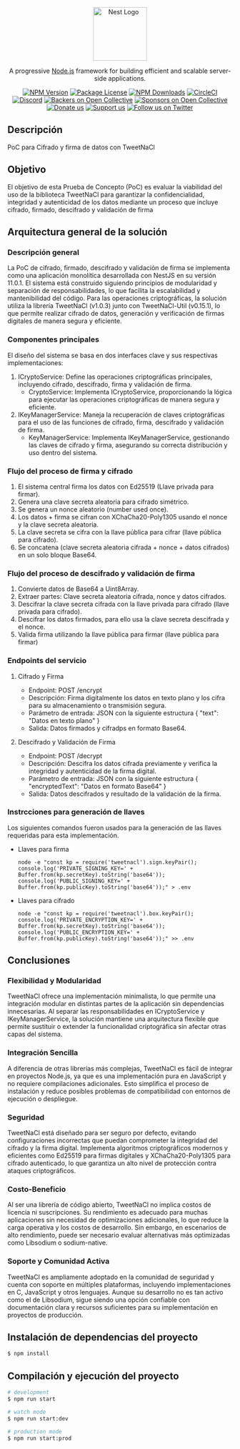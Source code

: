 <p align="center">
  <a href="http://nestjs.com/" target="blank"><img src="https://nestjs.com/img/logo-small.svg" width="120" alt="Nest Logo" /></a>
</p>

[circleci-image]: https://img.shields.io/circleci/build/github/nestjs/nest/master?token=abc123def456
[circleci-url]: https://circleci.com/gh/nestjs/nest

  <p align="center">A progressive <a href="http://nodejs.org" target="_blank">Node.js</a> framework for building efficient and scalable server-side applications.</p>
    <p align="center">
<a href="https://www.npmjs.com/~nestjscore" target="_blank"><img src="https://img.shields.io/npm/v/@nestjs/core.svg" alt="NPM Version" /></a>
<a href="https://www.npmjs.com/~nestjscore" target="_blank"><img src="https://img.shields.io/npm/l/@nestjs/core.svg" alt="Package License" /></a>
<a href="https://www.npmjs.com/~nestjscore" target="_blank"><img src="https://img.shields.io/npm/dm/@nestjs/common.svg" alt="NPM Downloads" /></a>
<a href="https://circleci.com/gh/nestjs/nest" target="_blank"><img src="https://img.shields.io/circleci/build/github/nestjs/nest/master" alt="CircleCI" /></a>
<a href="https://discord.gg/G7Qnnhy" target="_blank"><img src="https://img.shields.io/badge/discord-online-brightgreen.svg" alt="Discord"/></a>
<a href="https://opencollective.com/nest#backer" target="_blank"><img src="https://opencollective.com/nest/backers/badge.svg" alt="Backers on Open Collective" /></a>
<a href="https://opencollective.com/nest#sponsor" target="_blank"><img src="https://opencollective.com/nest/sponsors/badge.svg" alt="Sponsors on Open Collective" /></a>
  <a href="https://paypal.me/kamilmysliwiec" target="_blank"><img src="https://img.shields.io/badge/Donate-PayPal-ff3f59.svg" alt="Donate us"/></a>
    <a href="https://opencollective.com/nest#sponsor"  target="_blank"><img src="https://img.shields.io/badge/Support%20us-Open%20Collective-41B883.svg" alt="Support us"></a>
  <a href="https://twitter.com/nestframework" target="_blank"><img src="https://img.shields.io/twitter/follow/nestframework.svg?style=social&label=Follow" alt="Follow us on Twitter"></a>
</p>
  <!--[![Backers on Open Collective](https://opencollective.com/nest/backers/badge.svg)](https://opencollective.com/nest#backer)
  [![Sponsors on Open Collective](https://opencollective.com/nest/sponsors/badge.svg)](https://opencollective.com/nest#sponsor)-->

## Descripción

PoC para Cifrado y firma de datos con TweetNaCl

## Objetivo

El objetivo de esta Prueba de Concepto (PoC) es evaluar la viabilidad del uso de la biblioteca TweetNaCl para garantizar la confidencialidad, integridad y autenticidad de los datos mediante un proceso que incluye cifrado, firmado, descifrado y validación de firma

## Arquitectura general de la solución
### Descripción general
La PoC de cifrado, firmado, descifrado y validación de firma se implementa como una aplicación monolítica desarrollada con NestJS en su versión 11.0.1. El sistema está construido siguiendo principios de modularidad y separación de responsabilidades, lo que facilita la escalabilidad y mantenibilidad del código.
Para las operaciones criptográficas, la solución utiliza la librería TweetNaCl (v1.0.3) junto con TweetNaCl-Util (v0.15.1), lo que permite realizar cifrado de datos, generación y verificación de firmas digitales de manera segura y eficiente.

### Componentes principales
El diseño del sistema se basa en dos interfaces clave y sus respectivas implementaciones:
1. ICryptoService: Define las operaciones criptográficas principales, incluyendo cifrado, descifrado, firma y validación de firma.
    * CryptoService: Implementa ICryptoService, proporcionando la lógica para ejecutar las operaciones criptográficas de manera segura y eficiente.
2. IKeyManagerService: Maneja la recuperación de claves criptográficas para el uso de las funciones de cifrado, firma, descifrado y validación de firma.
    * KeyManagerService: Implementa IKeyManagerService, gestionando las claves de cifrado y firma, asegurando su correcta distribución y uso dentro del sistema.

### Flujo del proceso de firma y cifrado
1. El sistema central firma los datos con Ed25519 (Llave privada para firmar).
2. Genera una clave secreta aleatoria para cifrado simétrico.
3. Se genera un nonce aleatorio (number used once).
4. Los datos + firma se cifran con XChaCha20-Poly1305 usando el nonce y la clave secreta aleatoria.
5. La clave secreta se cifra con la llave pública para cifrar (llave pública para cifrado).
6. Se concatena (clave secreta aleatoria cifrada + nonce + datos cifrados) en un solo bloque Base64.

### Flujo del proceso de descifrado y validación de firma

1. Convierte datos de Base64 a Uint8Array.
2. Extraer partes: Clave secreta aleatoria cifrada, nonce y datos cifrados.
3. Descifrar la clave secreta cifrada con la llave privada para cifrado (llave privada para
cifrado).
4. Descifrar los datos firmados, para ello usa la clave secreta descifrada y el nonce.
5. Valida firma utilizando la llave pública para firmar (llave pública para firmar)

### Endpoints del servicio
1. Cifrado y Firma
    * Endpoint: POST /encrypt
    * Descripción: Firma digitalmente los datos en texto plano y los cifra para su almacenamiento o transmisión segura.
    * Parámetro de entrada: JSON con la siguiente estructura
        {
            "text": "Datos en texto plano"
        }
    * Salida: Datos firmados y cifradps en formato Base64.

2. Descifrado y Validación de Firma
    * Endpoint: POST /decrypt
    * Descripción: Descifra los datos cifrada previamente y verifica la integridad y autenticidad de la firma digital.
    * Parámetro de entrada: JSON con la siguiente estructura
		  {
    		"encryptedText": "Datos en formato Base64"
      }
    * Salida: Datos descifrados y resultado de la validación de la firma.

### Instrcciones para generación de llaves

Los siguientes comandos fueron usados para la generación de las llaves requeridas para esta implementación.

* Llaves para firma
  ```
  node -e "const kp = require('tweetnacl').sign.keyPair(); console.log('PRIVATE_SIGNING_KEY=' + Buffer.from(kp.secretKey).toString('base64')); console.log('PUBLIC_SIGNING_KEY=' + Buffer.from(kp.publicKey).toString('base64'));" > .env
  ```

* Llaves para cifrado
  ```
  node -e "const kp = require('tweetnacl').box.keyPair(); console.log('PRIVATE_ENCRYPTION_KEY=' + Buffer.from(kp.secretKey).toString('base64')); console.log('PUBLIC_ENCRYPTION_KEY=' + Buffer.from(kp.publicKey).toString('base64'));" >> .env
  ```

## Conclusiones
### Flexibilidad y Modularidad
TweetNaCl ofrece una implementación minimalista, lo que permite una integración modular en distintas partes de la aplicación sin dependencias innecesarias. Al separar las responsabilidades en ICryptoService y IKeyManagerService, la solución mantiene una arquitectura flexible que permite sustituir o extender la funcionalidad criptográfica sin afectar otras capas del sistema.
### Integración Sencilla
A diferencia de otras librerías más complejas, TweetNaCl es fácil de integrar en proyectos Node.js, ya que es una implementación pura en JavaScript y no requiere compilaciones adicionales. Esto simplifica el proceso de instalación y reduce posibles problemas de compatibilidad con entornos de ejecución o despliegue.
### Seguridad
TweetNaCl está diseñado para ser seguro por defecto, evitando configuraciones incorrectas que puedan comprometer la integridad del cifrado y la firma digital. Implementa algoritmos criptográficos modernos y eficientes como Ed25519 para firmas digitales y XChaCha20-Poly1305 para cifrado autenticado, lo que garantiza un alto nivel de protección contra ataques criptográficos.
### Costo-Beneficio
Al ser una librería de código abierto, TweetNaCl no implica costos de licencia ni suscripciones. Su rendimiento es adecuado para muchas aplicaciones sin necesidad de optimizaciones adicionales, lo que reduce la carga operativa y los costos de desarrollo. Sin embargo, en escenarios de alto rendimiento, puede ser necesario evaluar alternativas más optimizadas como Libsodium o sodium-native.
### Soporte y Comunidad Activa
TweetNaCl es ampliamente adoptado en la comunidad de seguridad y cuenta con soporte en múltiples plataformas, incluyendo implementaciones en C, JavaScript y otros lenguajes. Aunque su desarrollo no es tan activo como el de Libsodium, sigue siendo una opción confiable con documentación clara y recursos suficientes para su implementación en proyectos de producción.

## Instalación de dependencias del proyecto

```bash
$ npm install
```

## Compilación y ejecución del proyecto

```bash
# development
$ npm run start

# watch mode
$ npm run start:dev

# production mode
$ npm run start:prod
```